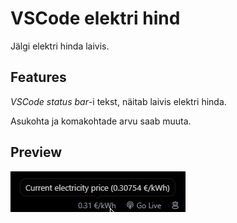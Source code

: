 # VSCode elektri hind

Jälgi elektri hinda laivis.

## Features

_VSCode status bar_-i tekst, näitab laivis elektri hinda.

Asukohta ja komakohtade arvu saab muuta.

## Preview

![Preview](https://github.com/mvahaste/vscode-elektri-hind/blob/main/preview.png)
